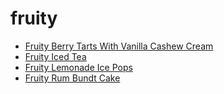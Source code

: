 # fruity

 * [Fruity Berry Tarts With Vanilla Cashew Cream](index/f/fruity-berry-tarts-with-vanilla-cashew-cream.json)
 * [Fruity Iced Tea](index/f/fruity-iced-tea-201249.json)
 * [Fruity Lemonade Ice Pops](index/f/fruity-lemonade-ice-pops-51262480.json)
 * [Fruity Rum Bundt Cake](index/f/fruity-rum-bundt-cake.json)
